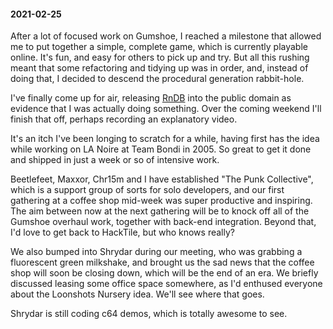#### 2021-02-25

After a lot of focused work on Gumshoe, I reached a milestone that allowed me to put together a simple, complete game, which is currently playable online. It's fun, and easy for others to pick up and try. But all this rushing meant that some refactoring and tidying up was in order, and, instead of doing that, I decided to descend the procedural generation rabbit-hole.

I've finally come up for air, releasing [RnDB](https://github.com/kranzky/rndb) into the public domain as evidence that I was actually doing something. Over the coming weekend I'll finish that off, perhaps recording an explanatory video.

It's an itch I've been longing to scratch for a while, having first has the idea while working on LA Noire at Team Bondi in 2005. So great to get it done and shipped in just a week or so of intensive work.

Beetlefeet, Maxxor, Chr15m and I have established "The Punk Collective", which is a support group of sorts for solo developers, and our first gathering at a coffee shop mid-week was super productive and inspiring. The aim between now at the next gathering will be to knock off all of the Gumshoe overhaul work, together with back-end integration. Beyond that, I'd love to get back to HackTile, but who knows really?

We also bumped into Shrydar during our meeting, who was grabbing a fluorescent green milkshake, and brought us the sad news that the coffee shop will soon be closing down, which will be the end of an era. We briefly discussed leasing some office space somewhere, as I'd enthused everyone about the Loonshots Nursery idea. We'll see where that goes.

Shrydar is still coding c64 demos, which is totally awesome to see.